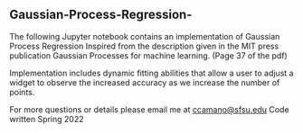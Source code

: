 ## Gaussian-Process-Regression-
The following Jupyter notebook contains an implementation of Gaussian Process Regression Inspired from the description given in the MIT press 
publication Gaussian Processes for machine learning. (Page 37 of the pdf) 

Implementation includes dynamic fitting abilities that allow a user to adjust a widget to observe the increased accuracy as we increase the number of points. 

For more questions or details please email me at ccamano@sfsu.edu 
Code written Spring 2022

